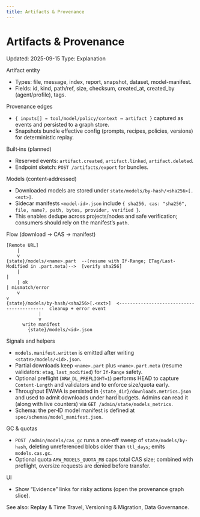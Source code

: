 ```yaml
---
title: Artifacts & Provenance
---
```


# Artifacts & Provenance

Updated: 2025-09-15
Type: Explanation

Artifact entity
- Types: file, message, index, report, snapshot, dataset, model-manifest.
- Fields: id, kind, path/ref, size, checksum, created_at, created_by (agent/profile), tags.

Provenance edges
- `{ inputs[] → tool/model/policy/context → artifact }` captured as events and persisted to a graph store.
- Snapshots bundle effective config (prompts, recipes, policies, versions) for deterministic replay.

Built‑ins (planned)
- Reserved events: `artifact.created`, `artifact.linked`, `artifact.deleted`.
- Endpoint sketch: `POST /artifacts/export` for bundles.

Models (content‑addressed)
- Downloaded models are stored under `state/models/by-hash/<sha256>[.<ext>]`.
- Sidecar manifests `<model-id>.json` include `{ sha256, cas: "sha256", file, name?, path, bytes, provider, verified }`.
- This enables dedupe across projects/nodes and safe verification; consumers should rely on the manifest’s `path`.

Flow (download → CAS → manifest)
```
[Remote URL]
    |
    v
{state}/models/<name>.part  --(resume with If-Range; ETag/Last-Modified in .part.meta)-->  [verify sha256]
    |                                                                                         |
    | ok                                                                                      | mismatch/error
    v                                                                                         v
{state}/models/by-hash/<sha256>[.<ext>]  <------------------------------------------  cleanup + error event
            |
            v
      write manifest
        {state}/models/<id>.json
```

Signals and helpers
- `models.manifest.written` is emitted after writing `<state>/models/<id>.json`.
- Partial downloads keep `<name>.part` plus `<name>.part.meta` (resume validators: `etag`, `last_modified`) for `If-Range` safety.
- Optional preflight (`ARW_DL_PREFLIGHT=1`) performs HEAD to capture `Content-Length` and validators and to enforce size/quota early.
- Throughput EWMA is persisted in `{state_dir}/downloads.metrics.json` and used to admit downloads under hard budgets. Admins can read it (along with live counters) via `GET /admin/state/models_metrics`.
 - Schema: the per‑ID model manifest is defined at `spec/schemas/model_manifest.json`.

GC & quotas
- `POST /admin/models/cas_gc` runs a one‑off sweep of `state/models/by-hash`, deleting unreferenced blobs older than `ttl_days`; emits `models.cas.gc`.
- Optional quota `ARW_MODELS_QUOTA_MB` caps total CAS size; combined with preflight, oversize requests are denied before transfer.

UI
- Show “Evidence” links for risky actions (open the provenance graph slice).

See also: Replay & Time Travel, Versioning & Migration, Data Governance.
